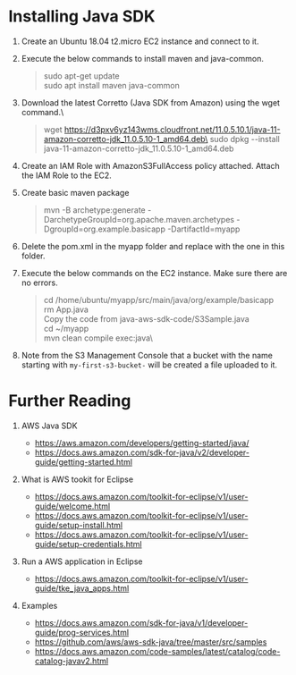 # Installing Java SDK

1. Create an Ubuntu 18.04 t2.micro EC2 instance and connect to it.

1. Execute the below commands to install maven and java-common.
    >sudo apt-get update\
    >sudo apt install maven java-common

1. Download the latest Corretto (Java SDK from Amazon) using the wget command.\
    >wget https://d3pxv6yz143wms.cloudfront.net/11.0.5.10.1/java-11-amazon-corretto-jdk_11.0.5.10-1_amd64.deb\
    >sudo dpkg --install java-11-amazon-corretto-jdk_11.0.5.10-1_amd64.deb

1. Create an IAM Role with AmazonS3FullAccess policy attached.
Attach the IAM Role to the EC2.

1. Create basic maven package
    >mvn -B archetype:generate -DarchetypeGroupId=org.apache.maven.archetypes -DgroupId=org.example.basicapp -DartifactId=myapp
  
1. Delete the pom.xml in the myapp folder and replace with the one in this folder.

1. Execute the below commands on the EC2 instance. Make sure there are no errors.
    >cd /home/ubuntu/myapp/src/main/java/org/example/basicapp\
    >rm App.java\
    >Copy the code from java-aws-sdk-code/S3Sample.java\
    >cd ~/myapp\
    >mvn clean compile exec:java\

1. Note from the S3 Management Console that a bucket with the name starting with `my-first-s3-bucket-` will be created a file uploaded to it.

# Further Reading

1. AWS Java SDK
    - https://aws.amazon.com/developers/getting-started/java/
    - https://docs.aws.amazon.com/sdk-for-java/v2/developer-guide/getting-started.html

1. What is AWS tookit for Eclipse
    - https://docs.aws.amazon.com/toolkit-for-eclipse/v1/user-guide/welcome.html
    - https://docs.aws.amazon.com/toolkit-for-eclipse/v1/user-guide/setup-install.html
    - https://docs.aws.amazon.com/toolkit-for-eclipse/v1/user-guide/setup-credentials.html

1. Run a AWS application in Eclipse
    - https://docs.aws.amazon.com/toolkit-for-eclipse/v1/user-guide/tke_java_apps.html

1. Examples
    - https://docs.aws.amazon.com/sdk-for-java/v1/developer-guide/prog-services.html
    - https://github.com/aws/aws-sdk-java/tree/master/src/samples
    - https://docs.aws.amazon.com/code-samples/latest/catalog/code-catalog-javav2.html